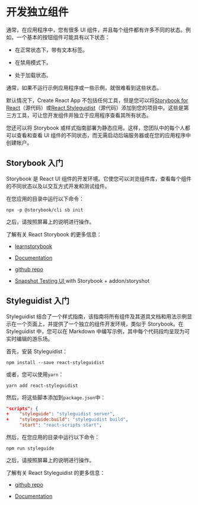# 开发独立组件

通常，在应用程序中，您有很多 UI 组件，并且每个组件都有许多不同的状态。例如，一个基本的按钮组件可能具有以下状态：

- 在正常状态下，带有文本标签。

- 在禁用模式下。

- 处于加载状态。

通常，如果不运行示例应用程序或一些示例，就很难看到这些状态。

默认情况下，Create React App 不包括任何工具，但是您可以将[Storybook for React](https://storybook.js.org/)（源代码）或[React Styleguidist](https://react-styleguidist.js.org/)（源代码）添加到您的项目中。这些是第三方工具，可让您开发组件并独立于应用程序查看其所有状态。

您还可以将 Storybook 或样式指南部署为静态应用。这样，您团队中的每个人都可以查看和查看 UI 组件的不同状态，而无需启动后端服务器或在您的应用程序中创建帐户。

## Storybook 入门

Storybook 是 React UI 组件的开发环境。它使您可以浏览组件库，查看每个组件的不同状态以及以交互方式开发和测试组件。

在您应用的目录中运行以下命令：

```
npx -p @storybook/cli sb init
```

之后，请按照屏幕上的说明进行操作。

了解有关 React Storybook 的更多信息：

- [learnstorybook](https://www.learnstorybook.com/)

- [Documentation](https://storybook.js.org/docs/basics/introduction/)

- [github repo](https://github.com/storybookjs/storybook)

- [Snapshot Testing UI ](https://github.com/storybookjs/storybook/tree/master/addons/storyshots)with Storybook + addon/storyshot

## Styleguidist 入门

Styleguidist 结合了一个样式指南，该指南将所有组件及其道具文档和用法示例显示在一个页面上，并提供了一个独立的组件开发环境，类似于 Storybook。在 Styleguidist 中，您可以在 Markdown 中编写示例，其中每个代码段均呈现为可实时编辑的游乐场。

首先，安装 Styleguidist：

```
npm install --save react-styleguidist
```

或者，您可以使用`yarn`：

```
yarn add react-styleguidist
```

然后，将这些脚本添加到`package.json`中：

```json
"scripts": {
+    "styleguide": "styleguidist server",
+    "styleguide:build": "styleguidist build",
     "start": "react-scripts start",
```

然后，在您应用的目录中运行以下命令：

```
npm run styleguide
```

之后，请按照屏幕上的说明进行操作。

了解有关 React Styleguidist 的更多信息：

- [github repo](https://github.com/styleguidist/react-styleguidist)

- [Documentation](https://react-styleguidist.js.org/docs/getting-started/)
